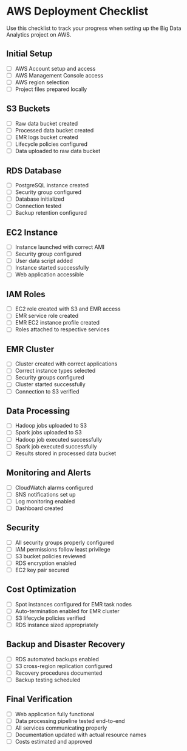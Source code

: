 # AWS Deployment Checklist

Use this checklist to track your progress when setting up the Big Data Analytics project on AWS.

## Initial Setup

- [ ] AWS Account setup and access
- [ ] AWS Management Console access
- [ ] AWS region selection
- [ ] Project files prepared locally

## S3 Buckets

- [ ] Raw data bucket created
- [ ] Processed data bucket created
- [ ] EMR logs bucket created
- [ ] Lifecycle policies configured
- [ ] Data uploaded to raw data bucket

## RDS Database

- [ ] PostgreSQL instance created
- [ ] Security group configured
- [ ] Database initialized
- [ ] Connection tested
- [ ] Backup retention configured

## EC2 Instance

- [ ] Instance launched with correct AMI
- [ ] Security group configured
- [ ] User data script added
- [ ] Instance started successfully
- [ ] Web application accessible

## IAM Roles

- [ ] EC2 role created with S3 and EMR access
- [ ] EMR service role created
- [ ] EMR EC2 instance profile created
- [ ] Roles attached to respective services

## EMR Cluster

- [ ] Cluster created with correct applications
- [ ] Correct instance types selected
- [ ] Security groups configured
- [ ] Cluster started successfully
- [ ] Connection to S3 verified

## Data Processing

- [ ] Hadoop jobs uploaded to S3
- [ ] Spark jobs uploaded to S3
- [ ] Hadoop job executed successfully
- [ ] Spark job executed successfully
- [ ] Results stored in processed data bucket

## Monitoring and Alerts

- [ ] CloudWatch alarms configured
- [ ] SNS notifications set up
- [ ] Log monitoring enabled
- [ ] Dashboard created

## Security

- [ ] All security groups properly configured
- [ ] IAM permissions follow least privilege
- [ ] S3 bucket policies reviewed
- [ ] RDS encryption enabled
- [ ] EC2 key pair secured

## Cost Optimization

- [ ] Spot instances configured for EMR task nodes
- [ ] Auto-termination enabled for EMR cluster
- [ ] S3 lifecycle policies verified
- [ ] RDS instance sized appropriately

## Backup and Disaster Recovery

- [ ] RDS automated backups enabled
- [ ] S3 cross-region replication configured
- [ ] Recovery procedures documented
- [ ] Backup testing scheduled

## Final Verification

- [ ] Web application fully functional
- [ ] Data processing pipeline tested end-to-end
- [ ] All services communicating properly
- [ ] Documentation updated with actual resource names
- [ ] Costs estimated and approved 